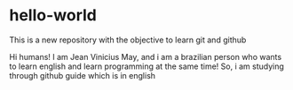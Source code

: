 # hello-world
This is a new repository with the objective to learn git and github

Hi humans! I am Jean Vinicius May, and i am a brazilian person who wants to learn english and learn programming at the same time! So, i am studying through github guide which is in english
